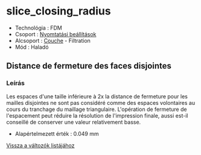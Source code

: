 # slice\_closing\_radius

* Technológia : FDM
* Csoport : [Nyomtatási beállítások](../../konfig/print_settings.md)
* Alcsoport : [Couche](../../beallitasok/print_settings.md#couche) - Filtration
* Mód : Haladó

## Distance de fermeture des faces disjointes

### Leírás

Les espaces d'une taille inférieure à 2x la distance de fermeture pour les mailles disjointes ne sont pas considéré comme des espaces volontaires au cours du tranchage du maillage triangulaire. L'opération de fermeture de l'espacement peut réduire la résolution de l'impression finale, aussi est-il conseillé de conserver une valeur relativement basse.

* Alapértelmezett érték : 0.049 mm

[Vissza a változók listájához](/)

